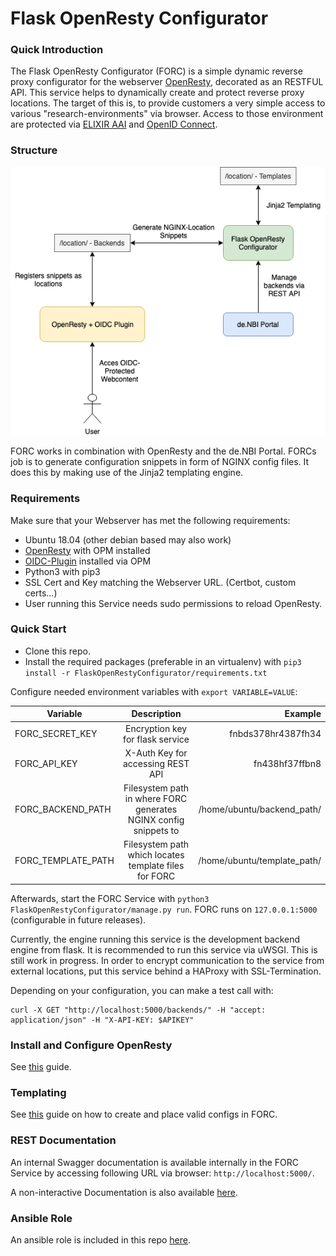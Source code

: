 # Flask OpenResty Configurator

### Quick Introduction
The Flask OpenResty Configurator (FORC) is a simple dynamic reverse proxy configurator for the webserver [OpenResty](http://openresty.org/en/), decorated as 
an RESTFUL API. This service helps to dynamically create and protect reverse proxy locations. The target of this is, to provide customers a very simple access to various
"research-environments" via browser. Access to those environment are protected via [ELIXIR AAI](https://elixir-europe.org/services/compute/aai) and [OpenID Connect](https://openid.net/connect/).

### Structure
![Overview](gfx/forc_overview.png)

FORC works in combination with OpenResty and the de.NBI Portal. FORCs job is to generate configuration snippets in form of NGINX config files. It does this
by making use of the Jinja2 templating engine. 



### Requirements

Make sure that your Webserver has met the following requirements:

* Ubuntu 18.04 (other debian based may also work)
* [OpenResty](http://openresty.org/en/) with OPM installed
* [OIDC-Plugin](https://github.com/zmartzone/lua-resty-openidc) installed via OPM
* Python3 with pip3
* SSL Cert and Key matching the Webserver URL. (Certbot, custom certs...)
* User running this Service needs sudo permissions to reload OpenResty.

### Quick Start

* Clone this repo.
* Install the required packages (preferable in an virtualenv) with `pip3 install -r FlaskOpenRestyConfigurator/requirements.txt`

Configure needed environment variables with `export VARIABLE=VALUE`:

| Variable        | Description           | Example  |
| ------------- |:-------------:| -----:|
| FORC_SECRET_KEY      | Encryption key for flask service | fnbds378hr4387fh34 |
| FORC_API_KEY      | X-Auth Key for accessing REST API      |   fn438hf37ffbn8 |
| FORC_BACKEND_PATH | Filesystem path in where FORC generates NGINX config snippets to      |    /home/ubuntu/backend_path/ |
| FORC_TEMPLATE_PATH | Filesystem path which locates template files for FORC | /home/ubuntu/template_path/ |

Afterwards, start the FORC Service with `python3 FlaskOpenRestyConfigurator/manage.py run`.
FORC runs on `127.0.0.1:5000` (configurable in future releases).

Currently, the engine running this service is the development backend engine from flask. It is recommended to run this service
via uWSGI. This is still work in progress. In order to encrypt communication to the service from external locations, put this service
behind a HAProxy with SSL-Termination.

Depending on your configuration, you can make a test call with:
```
curl -X GET "http://localhost:5000/backends/" -H "accept: application/json" -H "X-API-KEY: $APIKEY"
```

### Install and Configure OpenResty

See [this](examples/openresty_configuration.md) guide.


### Templating

See [this](examples/templating_guide.md) guide on how to create and place valid configs in FORC.

### REST Documentation

An internal Swagger documentation is available internally in the FORC Service by accessing following URL via browser: `http://localhost:5000/`.

A non-interactive Documentation is also available [here](https://app.swaggerhub.com/apis-docs/awalende/flask-open_resty_configurator_forc/0.1a).

### Ansible Role
An ansible role is included in this repo [here](ansible/roles/forc_api/README.md).